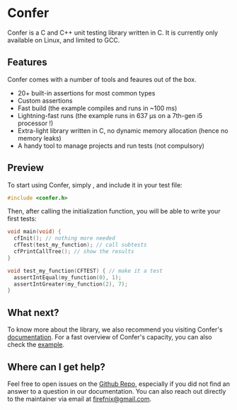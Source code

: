 Confer
======

Confer is a C and C++ unit testing library written in C. It is currently only available on Linux, and limited to GCC.

## Features

Confer comes with a number of tools and feaures out of the box.
  -  20+ built-in assertions for most common types
  -  Custom assertions
  -  Fast build (the example compiles and runs in ~100 ms)
  -  Lightning-fast runs (the example runs in 637 µs on a 7th-gen i5 processor !)
  -  Extra-light library written in C, no dynamic memory allocation (hence no memory leaks)
  -  A handy tool to manage projects and run tests (not compulsory)

## Preview

To start using Confer, simply <place installation instructions here>, and include it in your test file:

```c
#include <confer.h>
```

Then, after calling the initialization function, you will be able to write your first tests:

```c
void main(void) {
  cfInit(); // nothing more needed
  cfTest(test_my_function); // call subtests
  cfPrintCallTree(); // show the results
}

void test_my_function(CFTEST) { // make it a test
  assertIntEqual(my_function(0), 1);
  assertIntGreater(my_function(2), 7);
}
```

## What next?

To know more about the library, we also recommend you visiting Confer's [documentation](https://github.com/Firefnix/confer/tree/main/docs). For a fast overview of Confer's capacity, you can also check the [example](https://github.com/Firefnix/confer/tree/main/examples/calc).

## Where can I get help?

Feel free to open issues on the [Github Repo](https://github.com/Firefnix/confer), especially if
you did not find an answer to a question in our documentation. You can also reach out directly to
the maintainer via email at firefnix@gmail.com.
